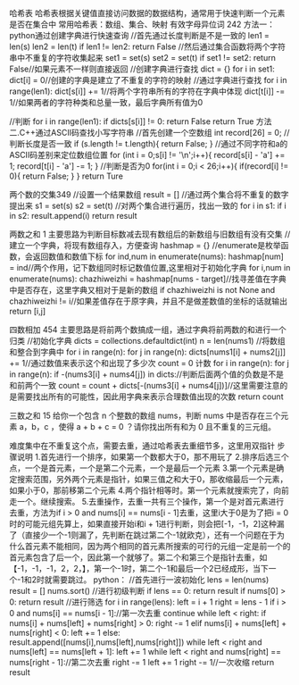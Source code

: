 哈希表
哈希表根据关键值直接访问数据的数据结构，通常用于快速判断一个元素是否在集合中
常用哈希表：数组、集合、映射
有效字母异位词 242
方法一：python通过创建字典进行快速查询
//首先通过长度判断是不是一致的
len1 = len(s)
len2 = len(t)
if len1 != len2:
   return False
//然后通过集合函数将两个字符串中不重复的字符收集起来
set1 = set(s)
set2 = set(t)
if set1 != set2:
  return False//如果元素不一样则直接返回
//创建字典进行查找
dict = {}
for i in set1:
  dict[i] = 0//创建的字典是建立了不重复的字符的映射
//通过字典进行查找
for i in range(len1):
  dict[s[i]] += 1//将两个字符串所有的字符在字典中体现
  dict[t[i]] -= 1//如果两者的字符种类和总量一致，最后字典所有值为0
  
//判断
for i in range(len1):
    if dicts[s[i]] != 0:
        return False
return True
方法二.C++通过ASCII码查找小写字符串
//首先创建一个空数组
int record[26] = 0;
//判断长度是否一致
if (s.length != t.length){
  return False;
}
//通过不同字符和a的ASCII码差别来定位数组位置
for (int i = 0;s[i] != '\n';i++){
  record[s[i] - 'a'] += 1;
  record[t[i] - 'a'] -= 1;
}
//判断是否为0
for(int i = 0;i < 26;i++){
  if(record[i] != 0){
    return False;
  }
}
return Ture 



两个数的交集349
//设置一个结果数组
result = []
//通过两个集合将不重复的数字提出来
s1 = set(s)
s2 = set(t)
//对两个集合进行遍历，找出一致的
for i in s1:
  if i in s2:
    result.append(i)
return result


两数之和 1
主要思路为判断目标数减去现有数组后的新数组与旧数组有没有交集
//建立一个字典，将现有数组存入，方便查询
hashmap = {}
//enumerate是枚举函数，会返回数值和数值下标
for ind,num in enumerate(nums): 
    hashmap[num] = ind//两个作用，记下数组同时标记数值位置,这里相对于初始化字典
for i,num in enumerate(nums):
    chazhiweizhi = hashmap[nums - target]//找寻差值在字典中是否存在，这里字典又相对于是新的数组
    if chazhiweizhi is not None and chazhiweizhi != i//如果差值存在于原字典，并且不是做差数值的坐标的话就输出
    return [i,j]
    
    
四数相加 454
主要思路是将前两个数搞成一组，通过字典将前两数的和进行一个归类
//初始化字典
dicts = collections.defaultdict(int)
n = len(nums1)
//将数组和整合到字典中
for i in range(n):
  for j in range(n):
    dicts[nums1[i] + nums2[j]] += 1//通过数值来表示这个和出现了多少次
count = 0 计数
for i in range(n):
  for j in range(n):
    if -(nums3[i] + nums4[j]) in dicts://判断后面两个值的负数是不是和前两个一致
      count = count + dicts[-(nums3[i] + nums4[j])]//这里需要注意的是需要找出所有的可能性，因此用字典来表示合理数值出现的次数
return count

三数之和 15
给你一个包含 n 个整数的数组 nums，判断 nums 中是否存在三个元素 a，b，c ，使得 a + b + c = 0 ？请你找出所有和为 0 且不重复的三元组。


难度集中在不重复这个点，需要去重，通过哈希表去重细节多，这里用双指针
步骤说明
1.首先进行一个排序，如果第一个数都大于0，那不用玩了
2.排序后选三个点，一个是首元素，一个是第二个元素，一个是最后一个元素
3.第一个元素是确定搜索范围，另外两个元素是指针，如果三值之和大于0，那收缩最后一个元素，如果小于0，那前移第二个元素
4.两个指针相等时。第一个元素就搜索完了，向前走一个。继续搜索。
5.去重操作，去重一共有三个操作，第一个是对首元素进行去重，方法为if i > 0 and nums[i] == nums[i - 1]去重，这里i大于0是为了把i = 0时的可能元组先算上，如果直接开始i和i + 1进行判断，则会把[-1，-1，2]这种漏了（直接少一个-1则漏了，先判断在跳过第二个-1就欧克），还有一个问题在于为什么首元素不能相同，因为两个相同的首元素所搜索的可行的元组一定是前一个的首元素包含了后一个，因此第一个就够了。第二个和第三个是指针去重，如【-1，-1，-1，2，2，】，第一个-1时，第二个-1和最后一个2已经成形，当下一个-1和2时就需要跳过。
python：
//首先进行一波初始化
lens = len(nums)
result = []
nums.sort()
//进行初级判断
if lens == 0:
   return result
if nums[0] > 0:
   return result
//进行筛选
for i in range(lens):
   left = i + 1
   right = lens - 1
   if i > 0 and nums[i] == nums[i - 1]://第一次去重
      continue
   while left < right:
      if nums[i] + nums[left] + nums[right] > 0:
         right -= 1
      elif nums[i] + nums[left] + nums[right] < 0:
         left += 1
      else:
         result.append([nums[i],nums[left],nums[right]])
         while left < right and nums[left] == nums[left + 1]:
            left += 1
         while left < right and nums[right] == nums[right - 1]://第二次去重
            right -= 1
         left += 1
         right -= 1//一次收缩
   return result



